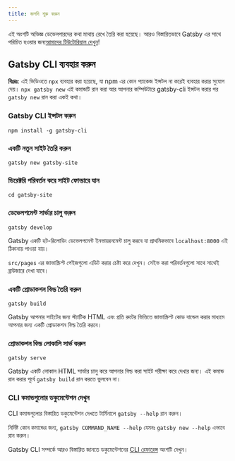```yaml
---
title: জলদি শুরু করুন
---
```


এই অংশটি অভিজ্ঞ ডেভেলপারদের কথা মাথায় রেখে তৈরি করা হয়েছে। আরও বিস্তারিতভাবে Gatsby এর সাথে পরিচিত হওয়ার জন্য[আমাদের টিউটোরিয়াল দেখুন](/tutorial/)!

## Gatsby CLI ব্যবহার করুন

<EggheadEmbed
  lessonLink="https://egghead.io/lessons/gatsby-quick-start-with-gatsby-create-develop-and-build-gatsby-sites-from-the-command-line"
  lessonTitle="Quick Start with Gatsby: Create, Develop, and Build Gatsby Sites From the Command Line"
/>

**বিঃদ্রঃ**: এই ভিডিওতে `npx` ব্যবহার করা হয়েছে, যা npm এর কোন প্যাকেজ ইন্সটল না করেই ব্যবহার করার সুযোগ দেয়। `npx gatsby new` এই কমান্ডটি রান করা আর আপনার কম্পিউটারে gatsby-cli ইন্সটল করার পর `gatsby new` রান করা একই কথা।

### Gatsby CLI ইন্সটল করুন

```shell
npm install -g gatsby-cli
```

### একটি নতুন সাইট তৈরি করুন

```shell
gatsby new gatsby-site
```

### ডিরেক্টরি পরিবর্তন করে সাইট ফোল্ডারে যান

```shell
cd gatsby-site
```

### ডেভেলপমেন্ট সার্ভার চালু করুন

```shell
gatsby develop
```

Gatsby একটি হট-রিলোডিং ডেভেলপমেন্ট ইনভায়রনমেন্ট চালু করবে যা প্রাথমিকভাবে `localhost:8000` এই ঠিকানায় পাওয়া যায়।

`src/pages` এর জাভাস্ক্রিপ্ট পেইজগুলো এডিট করার চেষ্টা করে দেখুন। সেইভ করা পরিবর্তনগুলো সাথে সাথেই ব্রাউজারে দেখা যাবে।

### একটি প্রোডাকশন বিল্ড তৈরি করুন

```shell
gatsby build
```

Gatsby আপনার সাইটের জন্য স্ট্যাটিক HTML এবং প্রতি রুটের ভিত্তিতে জাভাস্ক্রিপ্ট কোড বান্ডেল করার মাধ্যমে আপনার জন্য একটি প্রোডাকশন বিল্ড তৈরি করবে।

### প্রোডাকশন বিল্ড লোকালি সার্ভ করুন

```shell
gatsby serve
```

Gatsby একটি লোকাল HTML সার্ভার চালু করে আপনার বিল্ড করা সাইট পরীক্ষা করে দেখার জন্য। এই কমান্ড রান করার পূর্বে `gatsby build` রান করতে ভুলবেন না।

### CLI কমান্ডগুলোর ডকুমেন্টেশন দেখুন

CLI কমান্ডগুলোর বিস্তারিত ডকুমেন্টেশন দেখতে টার্মিনালে `gatsby --help` রান করুন।

নির্দিষ্ট কোন কমান্ডের জন্য, `gatsby COMMAND_NAME --help` যেমনঃ `gatsby new --help` এভাবে রান করুন।

Gatsby CLI সম্পর্কে আরও বিস্তারিত জানতে ডকুমেন্টেশনের [CLI রেফারেন্স](/docs/gatsby-cli/) অংশটি দেখুন।
